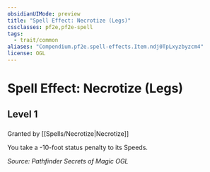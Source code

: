 ```yaml
---
obsidianUIMode: preview
title: "Spell Effect: Necrotize (Legs)"
cssclasses: pf2e,pf2e-spell
tags:
  - trait/common
aliases: "Compendium.pf2e.spell-effects.Item.ndj0TpLxyzbyzcm4"
license: OGL
---
```

# Spell Effect: Necrotize (Legs)
## Level 1
### 






Granted by [[Spells/Necrotize|Necrotize]]

You take a -10-foot status penalty to its Speeds.

*Source: Pathfinder Secrets of Magic*
*OGL*